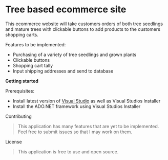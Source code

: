 # **Tree based ecommerce site**

This ecommerce website will take customers orders of both tree seedlings and mature trees with clickable buttons to add products to the customers shopping carts. 

Features to be implemented:

- Purchasing of a variety of tree seedlings and grown plants
- Clickable buttons
- Shopping cart tally
- Input shipping addresses and send to database

**Getting started**

Prerequisites:
- Install latest version of [Visual Studio](https://visualstudio.microsoft.com/downloads/) as well as Visual Studios Installer
- Install the ADO.NET framework using Visual Studios Installer

Contributing
  >This application has many features that are yet to be implemented. Feel free to submit issues   so that I may work on them.
  
License
  >This application is free to use and open source. 
